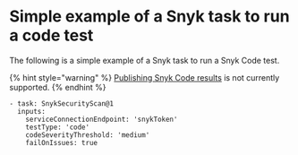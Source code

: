 # Simple example of a Snyk task to run a code test

The following is a simple example of a Snyk task to run a Snyk Code test.

{% hint style="warning" %}
[Publishing Snyk Code results](../../../snyk-cli/scan-and-maintain-projects-using-the-cli/using-snyk-code-from-the-cli/publishing-cli-results-to-a-snyk-project-and-ignoring-cli-results.md) is not currently supported.
{% endhint %}

```
- task: SnykSecurityScan@1
  inputs:
    serviceConnectionEndpoint: 'snykToken'
    testType: 'code'
    codeSeverityThreshold: 'medium'
    failOnIssues: true
```

